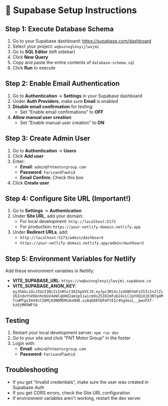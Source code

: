 # 🚀 Supabase Setup Instructions

## Step 1: Execute Database Schema
1. Go to your Supabase dashboard: https://supabase.com/dashboard
2. Select your project: `wqbuznxglexyijlwvjmi`
3. Go to **SQL Editor** (left sidebar)
4. Click **New Query**
5. Copy and paste the entire contents of `database-schema.sql`
6. Click **Run** to execute

## Step 2: Enable Email Authentication
1. Go to **Authentication** → **Settings** in your Supabase dashboard
2. Under **Auth Providers**, make sure **Email** is enabled
3. **Disable email confirmation** for testing:
   - Set "Enable email confirmations" to **OFF**
4. **Allow manual user creation**:
   - Set "Enable manual user creation" to **ON**

## Step 3: Create Admin User
1. Go to **Authentication** → **Users**
2. Click **Add user**
3. Enter:
   - **Email**: `admin@fntmotorgroup.com`
   - **Password**: `FarisandTawhid`
   - **Email Confirm**: Check this box
4. Click **Create user**

## Step 4: Configure Site URL (Important!)
1. Go to **Settings** → **Authentication**
2. Under **Site URL**, add your domain:
   - For local development: `http://localhost:5173`
   - For production: `https://your-netlify-domain.netlify.app`
3. Under **Redirect URLs**, add:
   - `http://localhost:5173/admin/dashboard`
   - `https://your-netlify-domain.netlify.app/admin/dashboard`

## Step 5: Environment Variables for Netlify
Add these environment variables in Netlify:
- **VITE_SUPABASE_URL**: `https://wqbuznxglexyijlwvjmi.supabase.co`
- **VITE_SUPABASE_ANON_KEY**: `eyJhbGciOiJIUzI1NiIsInR5cCI6IkpXVCJ9.eyJpc3MiOiJzdXBhYmFzZSIsInJlZiI6IndxYnV6bnhnbGV4eWlqbHd2am1pIiwicm9sZSI6ImFub24iLCJpYXQiOjE3NTg4MTcwMTgsImV4cCI6MjA3NDM5MzAxOH0.xzAqG6EVQFmFtEIc4hgdesL__pwuFXf-kzUjMH5WFtA`

## Testing
1. Restart your local development server: `npm run dev`
2. Go to your site and click "FNT Motor Group" in the footer
3. Login with:
   - **Email**: `admin@fntmotorgroup.com`
   - **Password**: `FarisandTawhid`

## Troubleshooting
- If you get "Invalid credentials", make sure the user was created in Supabase Auth
- If you get CORS errors, check the Site URL configuration
- If environment variables aren't working, restart the dev server
